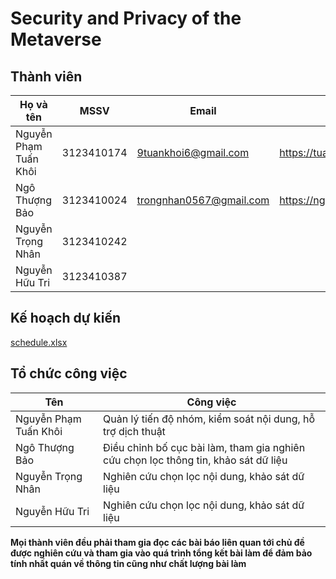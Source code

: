 # Security and Privacy of the Metaverse

## Thành viên
| Họ và tên               | MSSV        | Email                             | Website cá nhân              |
|-------------------------|-------------|-----------------------------------|------------------------------|
| Nguyễn Phạm Tuấn Khôi   | 3123410174  | 9tuankhoi6@gmail.com              | https://tuankhoi18.github.io |
| Ngô Thượng Bảo          | 3123410024  | trongnhan0567@gmail.com           | https://nguyentrongnhan2211.github.io/trongnhan1705.github.io            |
| Nguyễn Trọng Nhân       | 3123410242  |                                   |                              |
| Nguyễn Hữu Tri          | 3123410387  |                                   |                              |

## Kế hoạch dự kiến
[schedule.xlsx](https://github.com/user-attachments/files/19232770/schedule.xlsx)

## Tổ chức công việc
| Tên | Công việc |
|-----|-----------|
|Nguyễn Phạm Tuấn Khôi| Quản lý tiến độ nhóm, kiểm soát nội dung, hỗ trợ dịch thuật |
|Ngô Thượng Bảo | Điều chỉnh bố cục bài làm, tham gia nghiên cứu chọn lọc thông tin, khảo sát dữ liệu |
|Nguyễn Trọng Nhân| Nghiên cứu chọn lọc nội dung, khảo sát dữ liệu |
|Nguyễn Hữu Tri | Nghiên cứu chọn lọc nội dung, khảo sát dữ liệu |

**Mọi thành viên đều phải tham gia đọc các bài báo liên quan tới chủ đề được nghiên cứu và tham gia vào quá trình tổng kết bài làm để đảm bảo tính nhất quán về thông tin cũng như chất lượng bài làm**
